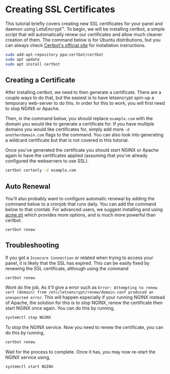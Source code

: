 # Creating SSL Certificates
This tutorial briefly covers creating new SSL certificates for your panel and daemon using LetsEncrypt&trade;. To
begin, we will be installing certbot, a simple script that will automatically renew our certificates and allow much
cleaner creation of them. The command below is for Ubuntu distributions, but you can always check [Certbot's official
site](https://certbot.eff.org/) for installation instructions.
                                                                                                               
``` bash
sudo add-apt-repository ppa:certbot/certbot
sudo apt update
sudo apt install certbot
```

## Creating a Certificate
After installing certbot, we need to then generate a certificate. There are a couple ways to do that, but the
easiest is to have letsencrypt spin-up a temporary web-server to do this. In order for this to work, you will
first need to stop NGINX or Apache.

Then, in the command below, you should replace `example.com` with the domain you would like to generate a certificate
for. If you have multiple domains you would like certificates for, simply add more `-d anotherdomain.com` flags to the
command. You can also look into generating a wildcard certificate but that is not covered in this tutorial.

Once you've generated the certificate you should start NGINX or Apache again to have the certificates applied (assuming
that you've already configured the webservers to use SSL).

``` bash
certbot certonly -d example.com
```

## Auto Renewal
You'll also probably want to configure automatic renewal by adding the command below to a cronjob that runs daily.
You can add the command below to that crontab. For advanced users, we suggest installing and using [acme.sh](https://acme.sh)
which provides more options, and is much more powerful than certbot.

``` text
certbot renew
```

## Troubleshooting
If you get a `Insecure Connection` or related when trying to access your panel, it is likely that the SSL has expired.
This can be easily fixed by renewing the SSL certificate, although using the command
``` text
certbot renew
```
Wont do the job. As it'll give a error such as `Error: Attempting to renew cert (domain) from /etc/letsencrypt/renew/domain.conf produced an unexpected error`.
This will happen especially if your running NGINX instead of Apache, the solution for this is to stop NGINX, renew the certificate then start NGINX once again.
You can do this by running,
```bash
systemctl stop NGINX
```
To stop the NGINX service. Now you need to renew the certificate, you can do this by running,
```bash
certbot renew
```
Wait for the process to complete. 
Once it has, you may now re-start the NGINX service using,
```bash
systemctl start NGINX
```
